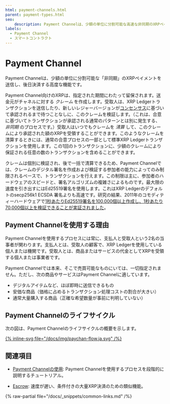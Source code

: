 ```yaml
---
html: payment-channels.html
parent: payment-types.html
seo:
    description: Payment Channelは、少額の単位に分割可能な高速な非同期のXRPペイメントを送信し、後日決済されるようにします。
labels:
  - Payment Channel
  - スマートコントラクト
---
```

# Payment Channel

Payment Channelは、少額の単位に分割可能な「非同期」のXRPペイメントを送信し、後日決済する高度な機能です。

Payment Channel向けのXRPは、指定された期間にわたって留保されます。送金元がチャネルに対する _クレーム_ を作成します。受取人は、XRP Ledgerトランザクションを送信したり、新しいレジャーバージョンが[コンセンサス](../consensus-protocol/index.md)に基づいて承認されるまで待つことなしに、このクレームを検証します。（これは、合意に基づいてトランザクションが承認される通常のパターンとは別に発生する、 _非同期_ のプロセスです。）受取人はいつでもクレームを _清算_ して、このクレームにより承認された額のXRPを受領することができます。このようなクレームを清算するときには、通常の合意プロセスの一部として標準XRP Ledgerトランザクションを使用します。この1回のトランザクションに、少額のクレームにより保証される任意の数のトランザクションを含めることができます。

クレームは個別に検証され、後で一括で清算できるため、Payment Channelでは、クレームのデジタル署名を作成および検証する参加者の能力によってのみ制限されるペースで、トランザクションを行えます。この制限は主に、参加者のハードウェアのスピードと、署名アルゴリズムの複雑さによるものです。最大限の速度を引き出すにはEd25519署名を使用します。これはXRP Ledgerのデフォルトのsecp256k1 ECSDA 署名よりも高速です。研究の結果、2011年のコモディティーハードウェアで[1秒あたりEd25519署名を100,000個以上作成し、1秒あたり70,000個以上を検証できることが実証されました](https://ed25519.cr.yp.to/ed25519-20110926.pdf)。


## Payment Channelを使用する理由

Payment Channelを使用するプロセスには常に、支払人と受取人という2名の当事者が関わります。支払人とは、受取人の顧客で、XRP Ledgerを使用している個人または機関です。受取人とは、商品またはサービスの代金としてXRPを受領する個人または事業者です。

Payment Channelでは本来、そこで売買可能なものにいては、一切指定されません。ただし、次の商品やサービスはPayment Channelに適しています。

- デジタルアイテムなど、ほぼ即時に送信できるもの
- 安価な商品（価格に占めるトランザクション処理コストの割合が大きい）
- 通常大量購入する商品（正確な希望数量が事前に判明していない）


## Payment Channelのライフサイクル

次の図は、Payment Channelのライフサイクルの概要を示します。

[{% inline-svg file="/docs/img/paychan-flow.ja.svg" /%}](/docs/img/paychan-flow.ja.svg "Payment Channelフローチャート")


## 関連項目

- [Payment Channelの使用](../../tutorials/tasks/use-specialized-payment-types/use-payment-channels/index.md): Payment Channelを使用するプロセスを段階的に説明するチュートリアル。

- [Escrow](escrow.md): 速度が遅い、条件付きの大量XRP決済のための類似機能。

{% raw-partial file="/docs/_snippets/common-links.md" /%}
